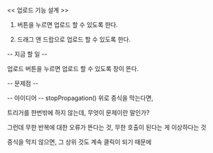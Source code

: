<< 업로드 기능 설계 >>

1) 버튼을 누르면 업로드 할 수 있도록 한다.

2) 드래그 앤 드랍으로 업로드 할 수 있도록 한다.

-- 지금 할 일 --

업로드 버튼을 누르면 업로드 할 수 있도록 창이 뜬다.

-- 문제점 --

-- 아이디어 --
stopPropagation() 위로 증식을 막는다면,

트리거를 한번밖에 하지 않는데, 무엇이 문제이란 말인가?

그런데 무한 반복에 대한 오류가 뜬다는 것, 무한 호출이 된다는 게 이상하다는 것

증식을 막지 않으면, 그 상위 것도 계속 클릭이 되기 때문에 



